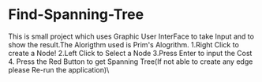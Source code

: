 # Find-Spanning-Tree
This is small project which uses Graphic User InterFace to take Input and to show the result.The Alorigthm used is Prim's Alogrithm.
1.Right Click to create a Node!
2.Left Click to Select a Node
3.Press Enter to input the Cost
4. Press the Red Button to get Spanning Tree(If not able to create any edge please Re-run the application)\
